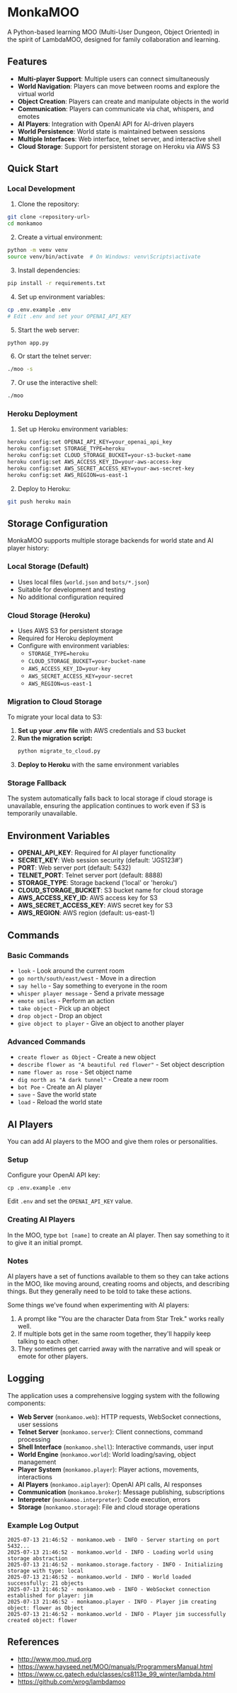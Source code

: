 # MonkaMOO

A Python-based learning MOO (Multi-User Dungeon, Object Oriented) in the spirit of LambdaMOO, designed for family collaboration and learning.

## Features

- **Multi-player Support**: Multiple users can connect simultaneously
- **World Navigation**: Players can move between rooms and explore the virtual world
- **Object Creation**: Players can create and manipulate objects in the world
- **Communication**: Players can communicate via chat, whispers, and emotes
- **AI Players**: Integration with OpenAI API for AI-driven players
- **World Persistence**: World state is maintained between sessions
- **Multiple Interfaces**: Web interface, telnet server, and interactive shell
- **Cloud Storage**: Support for persistent storage on Heroku via AWS S3

## Quick Start

### Local Development

1. Clone the repository:

```bash
git clone <repository-url>
cd monkamoo
```

2. Create a virtual environment:

```bash
python -m venv venv
source venv/bin/activate  # On Windows: venv\Scripts\activate
```

3. Install dependencies:

```bash
pip install -r requirements.txt
```

4. Set up environment variables:

```bash
cp .env.example .env
# Edit .env and set your OPENAI_API_KEY
```

5. Start the web server:

```bash
python app.py
```

6. Or start the telnet server:

```bash
./moo -s
```

7. Or use the interactive shell:

```bash
./moo
```

### Heroku Deployment

1. Set up Heroku environment variables:

```bash
heroku config:set OPENAI_API_KEY=your_openai_api_key
heroku config:set STORAGE_TYPE=heroku
heroku config:set CLOUD_STORAGE_BUCKET=your-s3-bucket-name
heroku config:set AWS_ACCESS_KEY_ID=your-aws-access-key
heroku config:set AWS_SECRET_ACCESS_KEY=your-aws-secret-key
heroku config:set AWS_REGION=us-east-1
```

2. Deploy to Heroku:

```bash
git push heroku main
```

## Storage Configuration

MonkaMOO supports multiple storage backends for world state and AI player history:

### Local Storage (Default)

- Uses local files (`world.json` and `bots/*.json`)
- Suitable for development and testing
- No additional configuration required

### Cloud Storage (Heroku)

- Uses AWS S3 for persistent storage
- Required for Heroku deployment
- Configure with environment variables:
  - `STORAGE_TYPE=heroku`
  - `CLOUD_STORAGE_BUCKET=your-bucket-name`
  - `AWS_ACCESS_KEY_ID=your-key`
  - `AWS_SECRET_ACCESS_KEY=your-secret`
  - `AWS_REGION=us-east-1`

### Migration to Cloud Storage

To migrate your local data to S3:

1. **Set up your .env file** with AWS credentials and S3 bucket
2. **Run the migration script:**
   ```bash
   python migrate_to_cloud.py
   ```
3. **Deploy to Heroku** with the same environment variables

### Storage Fallback

The system automatically falls back to local storage if cloud storage is unavailable, ensuring the application continues to work even if S3 is temporarily unavailable.

## Environment Variables

- **OPENAI_API_KEY**: Required for AI player functionality
- **SECRET_KEY**: Web session security (default: 'JGS123#')
- **PORT**: Web server port (default: 5432)
- **TELNET_PORT**: Telnet server port (default: 8888)
- **STORAGE_TYPE**: Storage backend ('local' or 'heroku')
- **CLOUD_STORAGE_BUCKET**: S3 bucket name for cloud storage
- **AWS_ACCESS_KEY_ID**: AWS access key for S3
- **AWS_SECRET_ACCESS_KEY**: AWS secret key for S3
- **AWS_REGION**: AWS region (default: us-east-1)

## Commands

### Basic Commands

- `look` - Look around the current room
- `go north/south/east/west` - Move in a direction
- `say hello` - Say something to everyone in the room
- `whisper player message` - Send a private message
- `emote smiles` - Perform an action
- `take object` - Pick up an object
- `drop object` - Drop an object
- `give object to player` - Give an object to another player

### Advanced Commands

- `create flower as Object` - Create a new object
- `describe flower as "A beautiful red flower"` - Set object description
- `name flower as rose` - Set object name
- `dig north as "A dark tunnel"` - Create a new room
- `bot Poe` - Create an AI player
- `save` - Save the world state
- `load` - Reload the world state

## AI Players

You can add AI players to the MOO and give them roles or personalities.

### Setup

Configure your OpenAI API key:

```
cp .env.example .env
```

Edit `.env` and set the `OPENAI_API_KEY` value.

### Creating AI Players

In the MOO, type `bot [name]` to create an AI player. Then say something to it to give it an initial prompt.

### Notes

AI players have a set of functions available to them so they can take actions in the MOO, like
moving around, creating rooms and objects, and describing things. But they generally need to be told
to take these actions.

Some things we've found when experimenting with AI players:

1. A prompt like "You are the character Data from Star Trek." works really well.
1. If multiple bots get in the same room together, they'll happily keep talking to each other.
1. They sometimes get carried away with the narrative and will speak or emote for other players.

## Logging

The application uses a comprehensive logging system with the following components:

- **Web Server** (`monkamoo.web`): HTTP requests, WebSocket connections, user sessions
- **Telnet Server** (`monkamoo.server`): Client connections, command processing
- **Shell Interface** (`monkamoo.shell`): Interactive commands, user input
- **World Engine** (`monkamoo.world`): World loading/saving, object management
- **Player System** (`monkamoo.player`): Player actions, movements, interactions
- **AI Players** (`monkamoo.aiplayer`): OpenAI API calls, AI responses
- **Communication** (`monkamoo.broker`): Message publishing, subscriptions
- **Interpreter** (`monkamoo.interpreter`): Code execution, errors
- **Storage** (`monkamoo.storage`): File and cloud storage operations

### Example Log Output

```
2025-07-13 21:46:52 - monkamoo.web - INFO - Server starting on port 5432...
2025-07-13 21:46:52 - monkamoo.world - INFO - Loading world using storage abstraction
2025-07-13 21:46:52 - monkamoo.storage.factory - INFO - Initializing storage with type: local
2025-07-13 21:46:52 - monkamoo.world - INFO - World loaded successfully: 21 objects
2025-07-13 21:46:52 - monkamoo.web - INFO - WebSocket connection established for player: jim
2025-07-13 21:46:52 - monkamoo.player - INFO - Player jim creating object: flower as Object
2025-07-13 21:46:52 - monkamoo.world - INFO - Player jim successfully created object: flower
```

## References

- http://www.moo.mud.org
- https://www.hayseed.net/MOO/manuals/ProgrammersManual.html
- https://www.cc.gatech.edu/classes/cs8113e_99_winter/lambda.html
- https://github.com/wrog/lambdamoo
